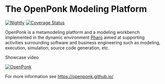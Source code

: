 # The OpenPonk Modeling Platform
[![Nightly](https://github.com/OpenPonk/openponk/actions/workflows/nightly.yml/badge.svg)](https://github.com/OpenPonk/openponk/actions/workflows/nightly.yml)  [![Coverage Status](https://coveralls.io/repos/github/OpenPonk/openponk/badge.svg?branch=master)](https://coveralls.io/github/OpenPonk/openponk?branch=master)

OpenPonk is a metamodeling platform and a modeling workbench implemented in the dynamic environment [Pharo](https://pharo.org) aimed at supporting activities surrounding software and business engineering such as modeling, execution, simulation, source code generation, etc.

Showcase video

[![OpenPonk](http://img.youtube.com/vi/_gQgXdJyr-0/0.jpg)](https://www.youtube.com/watch?v=_gQgXdJyr-0)

For more information see https://openponk.github.io/
